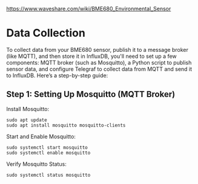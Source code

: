 https://www.waveshare.com/wiki/BME680_Environmental_Sensor 
# Data Collection
To collect data from your BME680 sensor, publish it to a message broker (like MQTT), and then store it in InfluxDB, you'll need to set up a few components: MQTT broker (such as Mosquitto), a Python script to publish sensor data, and configure Telegraf to collect data from MQTT and send it to InfluxDB. Here’s a step-by-step guide:

## Step 1: Setting Up Mosquitto (MQTT Broker)
Install Mosquitto:
```
sudo apt update
sudo apt install mosquitto mosquitto-clients
```
Start and Enable Mosquitto:
```
sudo systemctl start mosquitto
sudo systemctl enable mosquitto
```
Verify Mosquitto Status:
```
sudo systemctl status mosquitto
```
